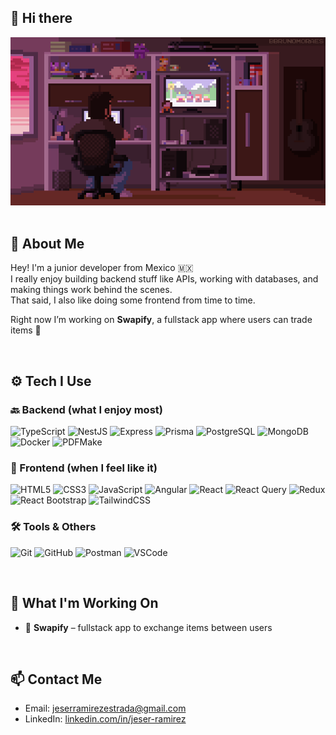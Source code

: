 ## 👋 Hi there

<div align="center">
  <img src="./assets/a8d446aeaded108a90c974a5d6a356d9.gif" alt="Coding" width="700">
</div>
<br>

## 👋 About Me

Hey! I'm a junior developer from Mexico 🇲🇽  
I really enjoy building backend stuff like APIs, working with databases, and making things work behind the scenes.  
That said, I also like doing some frontend from time to time.

Right now I’m working on **Swapify**, a fullstack app where users can trade items 🔄

<br>

## ⚙️ Tech I Use

### 🔙 Backend (what I enjoy most)
![TypeScript](https://img.shields.io/badge/TypeScript-3178c6?style=for-the-badge&logo=typescript&logoColor=white)
![NestJS](https://img.shields.io/badge/NestJS-e0234e?style=for-the-badge&logo=nestjs&logoColor=white)
![Express](https://img.shields.io/badge/Express.js-000000?style=for-the-badge&logo=express&logoColor=white)
![Prisma](https://img.shields.io/badge/Prisma-2d3748?style=for-the-badge&logo=prisma&logoColor=white)
![PostgreSQL](https://img.shields.io/badge/PostgreSQL-316192?style=for-the-badge&logo=postgresql&logoColor=white)
![MongoDB](https://img.shields.io/badge/MongoDB-4ea94b?style=for-the-badge&logo=mongodb&logoColor=white)
![Docker](https://img.shields.io/badge/Docker-0db7ed?style=for-the-badge&logo=docker&logoColor=white)
![PDFMake](https://img.shields.io/badge/pdfmake-E02525?style=for-the-badge&logo=adobeacrobatreader&logoColor=white)

### 🎨 Frontend (when I feel like it)
![HTML5](https://img.shields.io/badge/HTML5-e34f26?style=for-the-badge&logo=html5&logoColor=white)
![CSS3](https://img.shields.io/badge/CSS3-1572B6?style=for-the-badge&logo=css3&logoColor=white)
![JavaScript](https://img.shields.io/badge/JavaScript-f7df1e?style=for-the-badge&logo=javascript&logoColor=black)
![Angular](https://img.shields.io/badge/Angular-DD0031?style=for-the-badge&logo=angular&logoColor=white)
![React](https://img.shields.io/badge/React-20232a?style=for-the-badge&logo=react&logoColor=61dafb)
![React Query](https://img.shields.io/badge/React%20Query-ff4154?style=for-the-badge&logo=reactquery&logoColor=white)
![Redux](https://img.shields.io/badge/Redux-764abc?style=for-the-badge&logo=redux&logoColor=white)
![React Bootstrap](https://img.shields.io/badge/React%20Bootstrap-563d7c?style=for-the-badge&logo=bootstrap&logoColor=white)
![TailwindCSS](https://img.shields.io/badge/TailwindCSS-38bdf8?style=for-the-badge&logo=tailwind-css&logoColor=white)

### 🛠 Tools & Others
![Git](https://img.shields.io/badge/Git-F05032?style=for-the-badge&logo=git&logoColor=white)
![GitHub](https://img.shields.io/badge/GitHub-181717?style=for-the-badge&logo=github&logoColor=white)
![Postman](https://img.shields.io/badge/Postman-FF6C37?style=for-the-badge&logo=postman&logoColor=white)
![VSCode](https://img.shields.io/badge/VS%20Code-007acc?style=for-the-badge&logo=visual-studio-code&logoColor=white)

<br>

## 🚧 What I'm Working On

- 🔄 **Swapify** – fullstack app to exchange items between users

<br>

## 📫 Contact Me

- Email: jeserramirezestrada@gmail.com  
- LinkedIn: [linkedin.com/in/jeser-ramirez](www.linkedin.com/in/jeser-ramirez-estrada-6a46ba206) 


<!--
This is my GitHub profile README.

Always learning, building, and open to cool ideas! 🚀
-->


<!--
**JeserRamirez/JeserRamirez** is a ✨ _special_ ✨ repository because its `README.md` (this file) appears on your GitHub profile.

Here are some ideas to get you started:

- 🔭 I’m currently working on ...
- 🌱 I’m currently learning ...
- 👯 I’m looking to collaborate on ...
- 🤔 I’m looking for help with ...
- 💬 Ask me about ...
- 📫 How to reach me: ...
- 😄 Pronouns: ...
- ⚡ Fun fact: ...
-->
